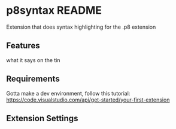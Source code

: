 # p8syntax README

Extension that does syntax highlighting for the .p8 extension
## Features

what it says on the tin

## Requirements

Gotta make a dev environment, follow this tutorial:
https://code.visualstudio.com/api/get-started/your-first-extension

## Extension Settings

